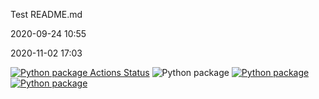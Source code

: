 Test README.md

2020-09-24
10:55

2020-11-02
17:03

<!--[![Python package Actions Status]-->
<!--(https://github.com/TrentDaniel/GitHubCICD-demo/workflows/Python%20package/badge.svg)](https://github.com/TrentDaniel/GitHubCICD-demo/actions)-->
[![Python package Actions Status](https://github.com/TrentDaniel/GitHubCICD-demo/workflows/Python%20package/badge.svg)](https://github.com/TrentDaniel/GitHubCICD-demo/actions)
![Python package](https://github.com/TrentDaniel/GitHubCICD-demo/workflows/Python%20package/badge.svg?branch=some_branch&event=push)
[![Python package](https://github.com/TrentDaniel/GitHubCICD-demo/workflows/Python%20package/badge.svg?branch=some_branch&event=push)](https://github.com/TrentDaniel/GitHubCICD-demo/actions)
[![Python package](https://github.com/TrentDaniel/GitHubCICD-demo/workflows/Python%20package/badge.svg?branch=some_branch&event=push)](https://github.com/TrentDaniel/GitHubCICD-demo/actions?query=workflow%3A"Python+package")
